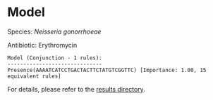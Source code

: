 
# Model

Species: *Neisseria gonorrhoeae*

Antibiotic: Erythromycin

```
Model (Conjunction - 1 rules):
------------------------------
Presence(AAAATCATCCTGACTACTTCTATGTCGGTTC) [Importance: 1.00, 15 equivalent rules]

```

For details, please refer to the [results directory](../../../../../results/scm_b/neisseria%20gonorrhoeae/erythromycin/repeat_1/).

